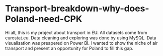 # Transport-breakdown-why-does-Poland-need-CPK
Hi all, this is my project about transport in EU. All datasets come from eurostat.eu. Data cleaning and exploring was done by using MySQL. Data visualisation was preapered on Power BI. I wanted to show the niche of air transport and present an opportunity for Poland to fill this gap.
